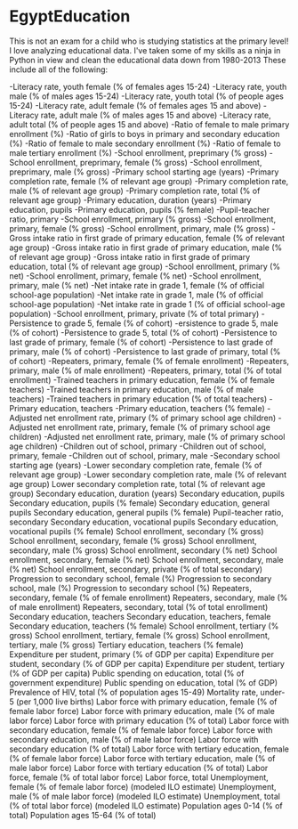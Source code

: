 # EgyptEducation
This is not an exam for a child who is studying statistics at the primary level!
I love analyzing educational data.
I've taken some of my skills as a ninja in Python in view and clean the educational data down from 1980-2013
These include all of the following:

-Literacy rate, youth female (% of females ages 15-24)
-Literacy rate, youth male (% of males ages 15-24)
-Literacy rate, youth total (% of people ages 15-24)
-Literacy rate, adult female (% of females ages 15 and above)
-Literacy rate, adult male (% of males ages 15 and above)
-Literacy rate, adult total (% of people ages 15 and above)
-Ratio of female to male primary enrollment (%)
-Ratio of girls to boys in primary and secondary education (%)
-Ratio of female to male secondary enrollment (%)
-Ratio of female to male tertiary enrollment (%)
-School enrollment, preprimary (% gross)
-School enrollment, preprimary, female (% gross)
-School enrollment, preprimary, male (% gross)
-Primary school starting age (years)
-Primary completion rate, female (% of relevant age group)
-Primary completion rate, male (% of relevant age group)
-Primary completion rate, total (% of relevant age group)
-Primary education, duration (years)
-Primary education, pupils
-Primary education, pupils (% female)
-Pupil-teacher ratio, primary
-School enrollment, primary (% gross)
-School enrollment, primary, female (% gross)
-School enrollment, primary, male (% gross)
-Gross intake ratio in first grade of primary education, female (% of relevant age group)
-Gross intake ratio in first grade of primary education, male (% of relevant age group)
-Gross intake ratio in first grade of primary education, total (% of relevant age group)
-School enrollment, primary (% net)
-School enrollment, primary, female (% net)
-School enrollment, primary, male (% net)
-Net intake rate in grade 1, female (% of official school-age population)
-Net intake rate in grade 1, male (% of official school-age population)
-Net intake rate in grade 1 (% of official school-age population)
-School enrollment, primary, private (% of total primary)
-Persistence to grade 5, female (% of cohort)
-ersistence to grade 5, male (% of cohort)
-Persistence to grade 5, total (% of cohort)
-Persistence to last grade of primary, female (% of cohort)
-Persistence to last grade of primary, male (% of cohort)
-Persistence to last grade of primary, total (% of cohort)
-Repeaters, primary, female (% of female enrollment)
-Repeaters, primary, male (% of male enrollment)
-Repeaters, primary, total (% of total enrollment)
-Trained teachers in primary education, female (% of female teachers)
-Trained teachers in primary education, male (% of male teachers)
-Trained teachers in primary education (% of total teachers)
-Primary education, teachers
-Primary education, teachers (% female)
-Adjusted net enrollment rate, primary (% of primary school age children)
-Adjusted net enrollment rate, primary, female (% of primary school age children)
-Adjusted net enrollment rate, primary, male (% of primary school age children)
-Children out of school, primary
-Children out of school, primary, female
-Children out of school, primary, male
-Secondary school starting age (years)
-Lower secondary completion rate, female (% of relevant age group)
-Lower secondary completion rate, male (% of relevant age group)
Lower secondary completion rate, total (% of relevant age group)
Secondary education, duration (years)
Secondary education, pupils
Secondary education, pupils (% female)
Secondary education, general pupils
Secondary education, general pupils (% female)
Pupil-teacher ratio, secondary
Secondary education, vocational pupils
Secondary education, vocational pupils (% female)
School enrollment, secondary (% gross)
School enrollment, secondary, female (% gross)
School enrollment, secondary, male (% gross)
School enrollment, secondary (% net)
School enrollment, secondary, female (% net)
School enrollment, secondary, male (% net)
School enrollment, secondary, private (% of total secondary)
Progression to secondary school, female (%)
Progression to secondary school, male (%)
Progression to secondary school (%)
Repeaters, secondary, female (% of female enrollment)
Repeaters, secondary, male (% of male enrollment)
Repeaters, secondary, total (% of total enrollment)
Secondary education, teachers
Secondary education, teachers, female
Secondary education, teachers (% female)
School enrollment, tertiary (% gross)
School enrollment, tertiary, female (% gross)
School enrollment, tertiary, male (% gross)
Tertiary education, teachers (% female)
Expenditure per student, primary (% of GDP per capita)
Expenditure per student, secondary (% of GDP per capita)
Expenditure per student, tertiary (% of GDP per capita)
Public spending on education, total (% of government expenditure)
Public spending on education, total (% of GDP)
Prevalence of HIV, total (% of population ages 15-49)
Mortality rate, under-5 (per 1,000 live births)
Labor force with primary education, female (% of female labor force)
Labor force with primary education, male (% of male labor force)
Labor force with primary education (% of total)
Labor force with secondary education, female (% of female labor force)
Labor force with secondary education, male (% of male labor force)
Labor force with secondary education (% of total)
Labor force with tertiary education, female (% of female labor force)
Labor force with tertiary education, male (% of male labor force)
Labor force with tertiary education (% of total)
Labor force, female (% of total labor force)
Labor force, total
Unemployment, female (% of female labor force) (modeled ILO estimate)
Unemployment, male (% of male labor force) (modeled ILO estimate)
Unemployment, total (% of total labor force) (modeled ILO estimate)
Population ages 0-14 (% of total)
Population ages 15-64 (% of total)
